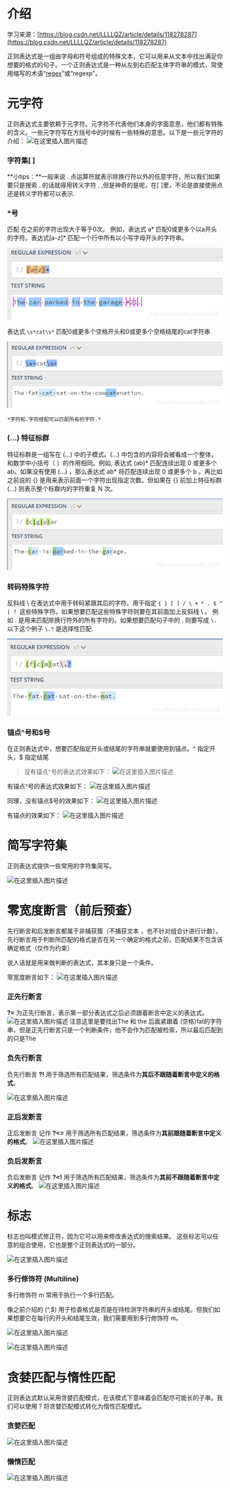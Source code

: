 # 介绍

学习来源：[https://blog.csdn.net/LLLLQZ/article/details/118278287](https://blog.csdn.net/LLLLQZ/article/details/118278287)

正则表达式是一组由字母和符号组成的特殊文本，它可以用来从文本中找出满足你想要的格式的句子。一个正则表达式是一种从左到右匹配主体字符串的模式，常使用缩写的术语“[regex](https://so.csdn.net/so/search?q=regex&spm=1001.2101.3001.7020)”或“regexp”。

# 元字符

正则表达式主要依赖于元字符。元字符不代表他们本身的字面意思，他们都有特殊的含义。一些元字符写在方括号中的时候有一些特殊的意思。以下是一些元字符的介绍：
![在这里插入图片描述](https://i-blog.csdnimg.cn/blog_migrate/759e3f5cd25ae3d504f0da96603268e6.png)

### 字符集[ ]

**小tips：**一般来说 . 点运算符就表示除换行符以外的任意字符，所以我们如果要只是搜索 . 的话就得用转义字符 \. ,但是神奇的是呢，在[ ]里，不论是直接使用点还是转义字符都可以表示.

### *号

匹配 在之前的字符出现大于等于0次。 例如，表达式 a* 匹配0或更多个以a开头的字符。表达式[a-z]* 匹配一个行中所有以小写字母开头的字符串。

![1734042979813](image/正则表达式/1734042979813.png)

表达式 `\s*cat\s*` 匹配0或更多个空格开头和0或更多个空格结尾的cat字符串

![1734043031536](image/正则表达式/1734043031536.png)

`*字符和.字符搭配可以匹配所有的字符.*`

### (…) 特征标群

特征标群是一组写在 (…) 中的子模式。(…) 中包含的内容将会被看成一个整体，和数学中小括号（ ）的作用相同。例如, 表达式 (ab)* 匹配连续出现 0 或更多个 ab。如果没有使用 (…) ，那么表达式 ab* 将匹配连续出现 0 或更多个 b 。再比如之前说的 {} 是用来表示前面一个字符出现指定次数。但如果在 {} 前加上特征标群 (…) 则表示整个标群内的字符重复 N 次。

![1734043178375](image/正则表达式/1734043178375.png)

### 转码特殊字符

反斜线 \ 在表达式中用于转码紧跟其后的字符。用于指定 `{ } [ ] / \ + * . $ ^ | ? `这些特殊字符。如果想要匹配这些特殊字符则要在其前面加上反斜线 \ 。
例如 . 是用来匹配除换行符外的所有字符的。如果想要匹配句子中的 . 则要写成 `\.` 以下这个例子 `\.?` 是选择性匹配.

![1734043493273](image/正则表达式/1734043493273.png)

### 锚点^号和$号

在正则表达式中，想要匹配指定开头或结尾的字符串就要使用到锚点。^ 指定开头，$ 指定结尾

> 没有锚点^号的表达式效果如下：
> ![在这里插入图片描述](https://i-blog.csdnimg.cn/blog_migrate/acad05128859af959ba8996d5ce683ef.png)

有锚点^号的表达式效果如下：
![在这里插入图片描述](https://i-blog.csdnimg.cn/blog_migrate/a8f66671f1dd6a11c7186ed14907f6bf.png)

同理，没有锚点$号的效果如下：
![在这里插入图片描述](https://i-blog.csdnimg.cn/blog_migrate/e658f0778d849461ccae2054f79ffffa.png)

有锚点的效果如下：
![在这里插入图片描述](https://i-blog.csdnimg.cn/blog_migrate/24bf0d939bebab31a4175fc4d25812da.png)

# 简写字符集

正则表达式提供一些常用的字符集简写。

![在这里插入图片描述](https://i-blog.csdnimg.cn/blog_migrate/f9f1624ef484a19a066dbf19df1a301d.png) 

# 零宽度断言（前后预查）

先行断言和后发断言都属于非捕获簇（不捕获文本 ，也不针对组合计进行计数）。 先行断言用于判断所匹配的格式是否在另一个确定的格式之前，匹配结果不包含该确定格式（仅作为约束）

说人话就是用来做判断的表达式，其本身只是一个条件。

零宽度断言如下：
![在这里插入图片描述](https://i-blog.csdnimg.cn/blog_migrate/aebf2c52814e0aa3f38b721b77b20d80.png)

### 正先行断言

**?=** 为正先行断言，表示第一部分表达式之后必须跟着断言中定义的表达式。
![在这里插入图片描述](https://i-blog.csdnimg.cn/blog_migrate/0e4c2b408cd0ddd5ea463d8cca535d23.png)
注意这里是要找出The 和 the 后面紧跟着 (空格)fat的字符串，但是正先行断言只是一个判断条件，他不会作为匹配被检索，所以最后匹配到的只是The

### 负先行断言

负先行断言 **?!** 用于筛选所有匹配结果，筛选条件为**其后不跟随着断言中定义的格式**。

![在这里插入图片描述](https://i-blog.csdnimg.cn/blog_migrate/8a4d2fb7b8061c8507f15c63cd9fb555.png)

### 正后发断言

正后发断言 记作 **?<=** 用于筛选所有匹配结果，筛选条件为**其前跟随着断言中定义的格式**。
![在这里插入图片描述](https://i-blog.csdnimg.cn/blog_migrate/afe040c993351c4cfd0c6b971c4b75f8.png)

### 负后发断言

负后发断言 记作 **?<!** 用于筛选所有匹配结果，筛选条件为**其前不跟随着断言中定义的格式**。
![在这里插入图片描述](https://i-blog.csdnimg.cn/blog_migrate/080ce931e899a9603c09a522d5fb5cc0.png)

# 标志

标志也叫模式修正符，因为它可以用来修改表达式的搜索结果。 这些标志可以任意的组合使用，它也是整个正则表达式的一部分。

![在这里插入图片描述](https://i-blog.csdnimg.cn/blog_migrate/30ec2015ea4f4ead4854256a1aa4531d.png)

### 多行修饰符 (Multiline)

多行修饰符 m 常用于执行一个多行匹配。

像之前介绍的 (^,$) 用于检查格式是否是在待检测字符串的开头或结尾。但我们如果想要它在每行的开头和结尾生效，我们需要用到多行修饰符 m。

![在这里插入图片描述](https://i-blog.csdnimg.cn/blog_migrate/7868c936a55a9fdb45742825e8f326e8.png)

![在这里插入图片描述](https://i-blog.csdnimg.cn/blog_migrate/b32470766daab709542045b48bf1beb4.png)

# 贪婪匹配与惰性匹配 

正则表达式默认采用贪婪匹配模式，在该模式下意味着会匹配尽可能长的子串。我们可以使用 ? 将贪婪匹配模式转化为惰性匹配模式。

### 贪婪匹配
![在这里插入图片描述](https://i-blog.csdnimg.cn/blog_migrate/acdca681357868f954f0d2912a926422.png)

### 懒惰匹配
![在这里插入图片描述](https://i-blog.csdnimg.cn/blog_migrate/f15acefcbe9964a026267a82c92383d5.png)
